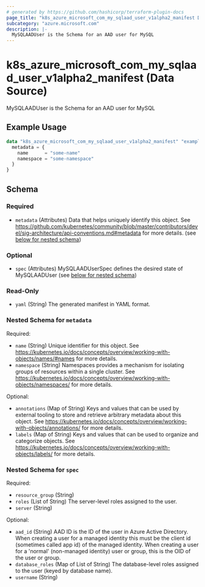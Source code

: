 ```yaml
---
# generated by https://github.com/hashicorp/terraform-plugin-docs
page_title: "k8s_azure_microsoft_com_my_sqlaad_user_v1alpha2_manifest Data Source - terraform-provider-k8s"
subcategory: "azure.microsoft.com"
description: |-
  MySQLAADUser is the Schema for an AAD user for MySQL
---
```


# k8s_azure_microsoft_com_my_sqlaad_user_v1alpha2_manifest (Data Source)

MySQLAADUser is the Schema for an AAD user for MySQL

## Example Usage

```terraform
data "k8s_azure_microsoft_com_my_sqlaad_user_v1alpha2_manifest" "example" {
  metadata = {
    name      = "some-name"
    namespace = "some-namespace"
  }
}
```

<!-- schema generated by tfplugindocs -->
## Schema

### Required

- `metadata` (Attributes) Data that helps uniquely identify this object. See https://github.com/kubernetes/community/blob/master/contributors/devel/sig-architecture/api-conventions.md#metadata for more details. (see [below for nested schema](#nestedatt--metadata))

### Optional

- `spec` (Attributes) MySQLAADUserSpec defines the desired state of MySQLAADUser (see [below for nested schema](#nestedatt--spec))

### Read-Only

- `yaml` (String) The generated manifest in YAML format.

<a id="nestedatt--metadata"></a>
### Nested Schema for `metadata`

Required:

- `name` (String) Unique identifier for this object. See https://kubernetes.io/docs/concepts/overview/working-with-objects/names/#names for more details.
- `namespace` (String) Namespaces provides a mechanism for isolating groups of resources within a single cluster. See https://kubernetes.io/docs/concepts/overview/working-with-objects/namespaces/ for more details.

Optional:

- `annotations` (Map of String) Keys and values that can be used by external tooling to store and retrieve arbitrary metadata about this object. See https://kubernetes.io/docs/concepts/overview/working-with-objects/annotations/ for more details.
- `labels` (Map of String) Keys and values that can be used to organize and categorize objects. See https://kubernetes.io/docs/concepts/overview/working-with-objects/labels/ for more details.


<a id="nestedatt--spec"></a>
### Nested Schema for `spec`

Required:

- `resource_group` (String)
- `roles` (List of String) The server-level roles assigned to the user.
- `server` (String)

Optional:

- `aad_id` (String) AAD ID is the ID of the user in Azure Active Directory. When creating a user for a managed identity this must be the client id (sometimes called app id) of the managed identity. When creating a user for a 'normal' (non-managed identity) user or group, this is the OID of the user or group.
- `database_roles` (Map of List of String) The database-level roles assigned to the user (keyed by database name).
- `username` (String)
